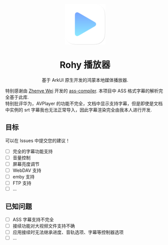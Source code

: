 <p align="center"><img src="./AppScope/resources/base/media/app_icon.png" style="width: 128px; height: 128px;"  alt="logo"></p>
<h1 align="center">Rohy 播放器</h1>
<p align="center">基于 ArkUI 原生开发的鸿蒙本地媒体播放器.</p>

特别感谢由 [Zhenye Wei](https://github.com/weizhenye) 开发的 [ass-compiler](https://github.com/weizhenye/ass-compiler). 本项目中 ASS 格式字幕的解析完全基于此库. \
特别批评华为，AVPlayer 的功能不完全，文档中显示支持字幕，但是即使是文档中实例的 srt 字幕我也无法正常导入，因此字幕渲染完全由我本人进行开发.

## 目标
可以在 Issues 中提交您的建议！
- [ ] 完全的字幕功能支持
- [ ] 音量控制
- [ ] 屏幕亮度调节
- [ ] WebDAV 支持
- [ ] emby 支持
- [ ] FTP 支持
- [ ] ...

## 已知问题
- [ ] ASS 字幕支持不完全
- [ ] 接续功能对大视频文件支持不确
- [ ] 应用接续时无法继承进度、音轨选项、字幕等控制器选项
- [ ] ...
